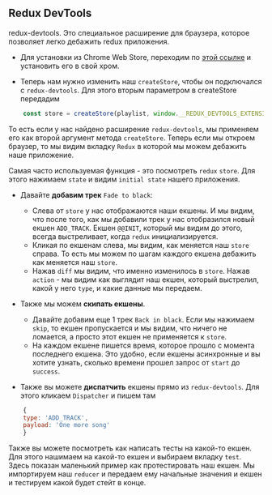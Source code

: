 ## Redux DevTools

redux-devtools. Это специальное расширение для браузера, которое позволяет легко дебажить redux приложения.

- Для установки из Chrome Web Store, переходим по [этой ссылке](https://chrome.google.com/webstore/detail/redux-devtools/lmhkpmbekcpmknklioeibfkpmmfibljd) и установить его в свой хром.

- Теперь нам нужно изменить наш `createStore`, чтобы он подключался с `redux-devtools`. Для этого вторым параметром в createStore передадим

```js
    const store = createStore(playlist, window.__REDUX_DEVTOOLS_EXTENSION__ && window.__REDUX_DEVTOOLS_EXTENSION__());
```

То есть если у нас найдено расширение `redux-devtools`, мы применяем его как второй аргумент метода `createStore`. Теперь если мы откроем браузер, то мы видим вкладку `Redux` в которой мы можем дебажить наше приложение.

Самая часто используемая функция - это посмотреть `redux` `store`. Для этого нажимаем `state` и видим `initial state` нашего приложения.

- Давайте **добавим трек** `Fade to black`: 
    - Слева от `store` у нас отображаются наши екшены. И мы видим, что после того, как мы добавили трек у нас отобразился новый екшен `ADD_TRACK`. Екшен `@@INIT`, который мы видим до этого, всегда выстреливает, когда `redux` инициализируется.
    - Кликая по екшенам слева, мы видим, как меняется наш `store` справа. То есть мы можем по шагам каждого екшена дебажить как меняется наш `store`.
    - Нажав `diff` мы видим, что именно изменилось в `store`. Нажав `action` - мы видим как выглядит наш екшен, который выстрелил, какой у него `type`, и какие данные мы передаем.

- Также мы можем **скипать екшены**. 
    - Давайте добавим еще 1 трек `Back in black`. Если мы нажимаем `skip`, то екшен пропускается и мы видим, что ничего не ломается, а просто этот екшен не применяется к `store`.
    - На каждом екшене пишется время, которое прошло с момента последнего екшена. Это удобно, если екшены асинхронные и вы хотите узнать, сколько времени прошел запрос от `start` до `success`.

- Также вы можете **диспатчить** екшены прямо из `redux-devtools`. Для этого кликаем `Dispatcher` и пишем там

```js
    {
    type: 'ADD_TRACK',
    payload: 'One more song'
    }
```

Также вы можете посмотреть как написать тесты на какой-то екшен. Для этого нашимаем на какой-то екшен и выбираем вкладку `test`. Здесь показан маленький пример как протестировать наш екшен. Мы импортируем наш `reducer` и передаем ему начальные значения и екшен и тестируем какой будет стейт в конце.